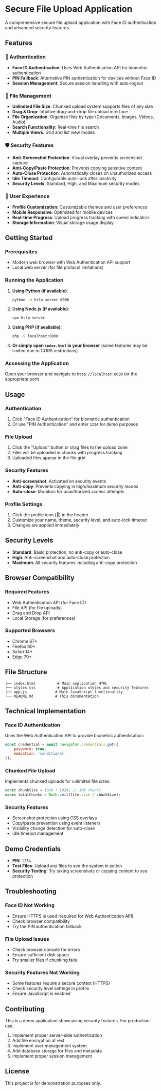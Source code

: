 # Secure File Upload Application

A comprehensive secure file upload application with Face ID authentication and advanced security features.

## Features

### 🔐 Authentication
- **Face ID Authentication**: Uses Web Authentication API for biometric authentication
- **PIN Fallback**: Alternative PIN authentication for devices without Face ID
- **Session Management**: Secure session handling with auto-logout

### 📁 File Management
- **Unlimited File Size**: Chunked upload system supports files of any size
- **Drag & Drop**: Intuitive drag-and-drop file upload interface
- **File Organization**: Organize files by type (Documents, Images, Videos, Audio)
- **Search Functionality**: Real-time file search
- **Multiple Views**: Grid and list view modes

### 🛡️ Security Features
- **Anti-Screenshot Protection**: Visual overlay prevents screenshot capture
- **Anti-Copy/Paste Protection**: Prevents copying sensitive content
- **Auto-Close Protection**: Automatically closes on unauthorized access
- **Idle Timeout**: Configurable auto-lock after inactivity
- **Security Levels**: Standard, High, and Maximum security modes

### 🎨 User Experience
- **Profile Customization**: Customizable themes and user preferences
- **Mobile Responsive**: Optimized for mobile devices
- **Real-time Progress**: Upload progress tracking with speed indicators
- **Storage Information**: Visual storage usage display

## Getting Started

### Prerequisites
- Modern web browser with Web Authentication API support
- Local web server (for file protocol limitations)

### Running the Application

1. **Using Python (if available)**:
   ```bash
   python -m http.server 8000
   ```

2. **Using Node.js (if available)**:
   ```bash
   npx http-server
   ```

3. **Using PHP (if available)**:
   ```bash
   php -S localhost:8000
   ```

4. **Or simply open `index.html` in your browser** (some features may be limited due to CORS restrictions)

### Accessing the Application
Open your browser and navigate to `http://localhost:8000` (or the appropriate port)

## Usage

### Authentication
1. Click "Face ID Authentication" for biometric authentication
2. Or use "PIN Authentication" and enter `1234` for demo purposes

### File Upload
1. Click the "Upload" button or drag files to the upload zone
2. Files will be uploaded in chunks with progress tracking
3. Uploaded files appear in the file grid

### Security Features
- **Anti-screenshot**: Activated on security events
- **Anti-copy**: Prevents copying in high/maximum security modes
- **Auto-close**: Monitors for unauthorized access attempts

### Profile Settings
1. Click the profile icon (👤) in the header
2. Customize your name, theme, security level, and auto-lock timeout
3. Changes are applied immediately

## Security Levels

- **Standard**: Basic protection, no anti-copy or auto-close
- **High**: Anti-screenshot and auto-close protection
- **Maximum**: All security features including anti-copy protection

## Browser Compatibility

### Required Features
- Web Authentication API (for Face ID)
- File API (for file uploads)
- Drag and Drop API
- Local Storage (for preferences)

### Supported Browsers
- Chrome 67+
- Firefox 60+
- Safari 14+
- Edge 79+

## File Structure

```
├── index.html          # Main application HTML
├── styles.css          # Application styles and security features
├── app.js             # Main JavaScript functionality
└── README.md          # This documentation
```

## Technical Implementation

### Face ID Authentication
Uses the Web Authentication API to provide biometric authentication:
```javascript
const credential = await navigator.credentials.get({
    password: true,
    mediation: 'conditional'
});
```

### Chunked File Upload
Implements chunked uploads for unlimited file sizes:
```javascript
const chunkSize = 1024 * 1024; // 1MB chunks
const totalChunks = Math.ceil(file.size / chunkSize);
```

### Security Features
- Screenshot protection using CSS overlays
- Copy/paste prevention using event listeners
- Visibility change detection for auto-close
- Idle timeout management

## Demo Credentials

- **PIN**: `1234`
- **Test Files**: Upload any files to see the system in action
- **Security Testing**: Try taking screenshots or copying content to see protection

## Troubleshooting

### Face ID Not Working
- Ensure HTTPS is used (required for Web Authentication API)
- Check browser compatibility
- Try the PIN authentication fallback

### File Upload Issues
- Check browser console for errors
- Ensure sufficient disk space
- Try smaller files if chunking fails

### Security Features Not Working
- Some features require a secure context (HTTPS)
- Check security level settings in profile
- Ensure JavaScript is enabled

## Contributing

This is a demo application showcasing security features. For production use:
1. Implement proper server-side authentication
2. Add file encryption at rest
3. Implement user management system
4. Add database storage for files and metadata
5. Implement proper session management

## License

This project is for demonstration purposes only.
